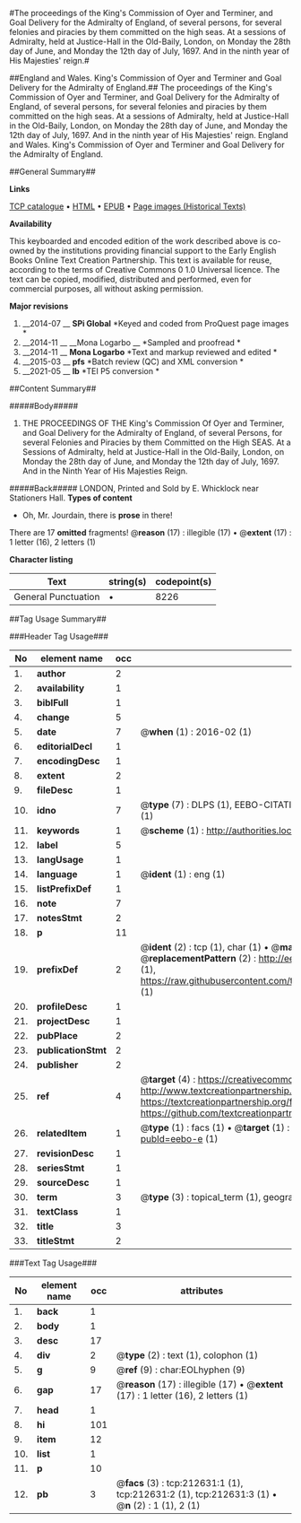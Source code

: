 #The proceedings of the King's Commission of Oyer and Terminer, and Goal Delivery for the Admiralty of England, of several persons, for  several felonies and piracies by them committed on the high seas. At a sessions of Admiralty, held at Justice-Hall in the Old-Baily, London, on Monday the 28th day of June, and Monday the 12th day of July, 1697. And in the ninth year of His Majesties' reign.#

##England and Wales. King's Commission of Oyer and Terminer and Goal Delivery for the Admiralty of England.##
The proceedings of the King's Commission of Oyer and Terminer, and Goal Delivery for the Admiralty of England, of several persons, for  several felonies and piracies by them committed on the high seas. At a sessions of Admiralty, held at Justice-Hall in the Old-Baily, London, on Monday the 28th day of June, and Monday the 12th day of July, 1697. And in the ninth year of His Majesties' reign.
England and Wales. King's Commission of Oyer and Terminer and Goal Delivery for the Admiralty of England.

##General Summary##

**Links**

[TCP catalogue](http://www.ota.ox.ac.uk/tcp/)  • 
[HTML](http://tei.it.ox.ac.uk/tcp/Texts-HTML/free/B43/B43717.html)  • 
[EPUB](http://tei.it.ox.ac.uk/tcp/Texts-EPUB/free/B43/B43717.epub) • 
[Page images (Historical Texts)](https://historicaltexts.jisc.ac.uk/eebo-767618618e)

**Availability**

This keyboarded and encoded edition of the work described above is co-owned by the
    institutions providing financial support to the Early English Books Online Text Creation
    Partnership. This text is available for reuse, according to the terms of  Creative Commons 0 1.0 Universal
    licence. The text can be copied, modified, distributed and performed, even for commercial
    purposes, all without asking permission.

**Major revisions**

1. __2014-07 __ __SPi Global__ *Keyed and coded from ProQuest page images *
1. __2014-11 __ __Mona Logarbo __ *Sampled and proofread *
1. __2014-11 __ __Mona Logarbo__ *Text and markup reviewed and edited *
1. __2015-03 __ __pfs__ *Batch review (QC) and XML conversion *
1. __2021-05 __ __lb__ *TEI P5 conversion *

##Content Summary##

#####Body#####

1. THE PROCEEDINGS OF THE King's Commission Of Oyer and Terminer, and Goal Delivery for the Admiralty of England, of several Persons, for several Felonies and Piracies by them Committed on the High SEAS. At a Sessions of Admiralty, held at Justice-Hall in the Old-Baily, London, on Monday the 28th day of June, and Monday the 12th day of July, 1697. And in the Ninth Year of His Majesties Reign.

#####Back#####
LONDON, Printed and Sold by E. Whicklock near Stationers Hall.
**Types of content**

  * Oh, Mr. Jourdain, there is **prose** in there!

There are 17 **omitted** fragments! 
 @__reason__ (17) : illegible (17)  •  @__extent__ (17) : 1 letter (16), 2 letters (1)

**Character listing**


|Text|string(s)|codepoint(s)|
|---|---|---|
|General Punctuation|•|8226|

##Tag Usage Summary##

###Header Tag Usage###

|No|element name|occ|attributes|
|---|---|---|---|
|1.|__author__|2||
|2.|__availability__|1||
|3.|__biblFull__|1||
|4.|__change__|5||
|5.|__date__|7| @__when__ (1) : 2016-02 (1)|
|6.|__editorialDecl__|1||
|7.|__encodingDesc__|1||
|8.|__extent__|2||
|9.|__fileDesc__|1||
|10.|__idno__|7| @__type__ (7) : DLPS (1), EEBO-CITATION (1), VID (1), EEBO-PROQUEST (1), OCLC (2), STC (1)|
|11.|__keywords__|1| @__scheme__ (1) : http://authorities.loc.gov/ (1)|
|12.|__label__|5||
|13.|__langUsage__|1||
|14.|__language__|1| @__ident__ (1) : eng (1)|
|15.|__listPrefixDef__|1||
|16.|__note__|7||
|17.|__notesStmt__|2||
|18.|__p__|11||
|19.|__prefixDef__|2| @__ident__ (2) : tcp (1), char (1)  •  @__matchPattern__ (2) : ([0-9\-]+):([0-9IVX]+) (1), (.+) (1)  •  @__replacementPattern__ (2) : http://eebo.chadwyck.com/downloadtiff?vid=$1&page=$2 (1), https://raw.githubusercontent.com/textcreationpartnership/Texts/master/tcpchars.xml#$1 (1)|
|20.|__profileDesc__|1||
|21.|__projectDesc__|1||
|22.|__pubPlace__|2||
|23.|__publicationStmt__|2||
|24.|__publisher__|2||
|25.|__ref__|4| @__target__ (4) : https://creativecommons.org/publicdomain/zero/1.0/ (1), http://www.textcreationpartnership.org/docs/. (1), https://textcreationpartnership.org/faq/#faq05 (1), https://github.com/textcreationpartnership (1)|
|26.|__relatedItem__|1| @__type__ (1) : facs (1)  •  @__target__ (1) : https://data.historicaltexts.jisc.ac.uk/view?pubId=eebo-e (1)|
|27.|__revisionDesc__|1||
|28.|__seriesStmt__|1||
|29.|__sourceDesc__|1||
|30.|__term__|3| @__type__ (3) : topical_term (1), geographic_name (1), genre_form (1)|
|31.|__textClass__|1||
|32.|__title__|3||
|33.|__titleStmt__|2||


###Text Tag Usage###

|No|element name|occ|attributes|
|---|---|---|---|
|1.|__back__|1||
|2.|__body__|1||
|3.|__desc__|17||
|4.|__div__|2| @__type__ (2) : text (1), colophon (1)|
|5.|__g__|9| @__ref__ (9) : char:EOLhyphen (9)|
|6.|__gap__|17| @__reason__ (17) : illegible (17)  •  @__extent__ (17) : 1 letter (16), 2 letters (1)|
|7.|__head__|1||
|8.|__hi__|101||
|9.|__item__|12||
|10.|__list__|1||
|11.|__p__|10||
|12.|__pb__|3| @__facs__ (3) : tcp:212631:1 (1), tcp:212631:2 (1), tcp:212631:3 (1)  •  @__n__ (2) : 1 (1), 2 (1)|
